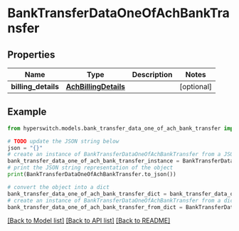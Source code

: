 # BankTransferDataOneOfAchBankTransfer


## Properties

Name | Type | Description | Notes
------------ | ------------- | ------------- | -------------
**billing_details** | [**AchBillingDetails**](AchBillingDetails.md) |  | [optional] 

## Example

```python
from hyperswitch.models.bank_transfer_data_one_of_ach_bank_transfer import BankTransferDataOneOfAchBankTransfer

# TODO update the JSON string below
json = "{}"
# create an instance of BankTransferDataOneOfAchBankTransfer from a JSON string
bank_transfer_data_one_of_ach_bank_transfer_instance = BankTransferDataOneOfAchBankTransfer.from_json(json)
# print the JSON string representation of the object
print(BankTransferDataOneOfAchBankTransfer.to_json())

# convert the object into a dict
bank_transfer_data_one_of_ach_bank_transfer_dict = bank_transfer_data_one_of_ach_bank_transfer_instance.to_dict()
# create an instance of BankTransferDataOneOfAchBankTransfer from a dict
bank_transfer_data_one_of_ach_bank_transfer_from_dict = BankTransferDataOneOfAchBankTransfer.from_dict(bank_transfer_data_one_of_ach_bank_transfer_dict)
```
[[Back to Model list]](../README.md#documentation-for-models) [[Back to API list]](../README.md#documentation-for-api-endpoints) [[Back to README]](../README.md)


